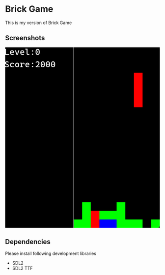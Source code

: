 # Brick Game
This is my version of Brick Game

## Screenshots
![Brick Games gameplay](https://github.com/unight0/Brick-Game/blob/main/brick-game-screenshot.png)

## Dependencies
Please install following development libraries
- SDL2
- SDL2 TTF
